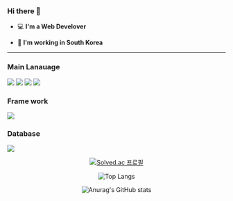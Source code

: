 <!-- info -->
### Hi there 👋   

 - 💻   **I'm a Web Develover**    

 - 🚅  **I'm working in South Korea**

------
<!-- Language logo-->
### Main Lanauage
<img src="https://img.shields.io/badge/java-007396?style=for-the-badge&logo=java&logoColor=white">  <img src="https://img.shields.io/badge/javascript-F7DF1E?style=for-the-badge&logo=javascript&logoColor=black"> 
  <img src="https://img.shields.io/badge/jquery-0769AD?style=for-the-badge&logo=jquery&logoColor=white">
<img src="https://img.shields.io/badge/css-1572B6?style=for-the-badge&logo=css3&logoColor=white"> 

### Frame work
<img src="https://img.shields.io/badge/spring-6DB33F?style=for-the-badge&logo=spring&logoColor=white"> 

### Database
<img src="https://img.shields.io/badge/oracle cloud-F80000?style=for-the-badge&logo=oracle&logoColor=white">

<div align="center">
  
<!-- most used language -->
[![Solved.ac 프로필](http://mazassumnida.wtf/api/v2/generate_badge?boj=sinjh6348)](https://solved.ac/sinjh6348)

![Top Langs](https://github-readme-stats.vercel.app/api/top-langs/?username=newTypeo&layout=compact&theme=cobalt)

![Anurag's GitHub stats](https://github-readme-stats.vercel.app/api?username=newTypeo&show_icons=true&theme=cobalt)
</div>


